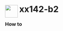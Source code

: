 
<h1>
	<img src="~/icon.svg" style="float: left; width: 42px; margin: 3px 5px 0 0;">
	xx142-b2
</h1>

### How to

